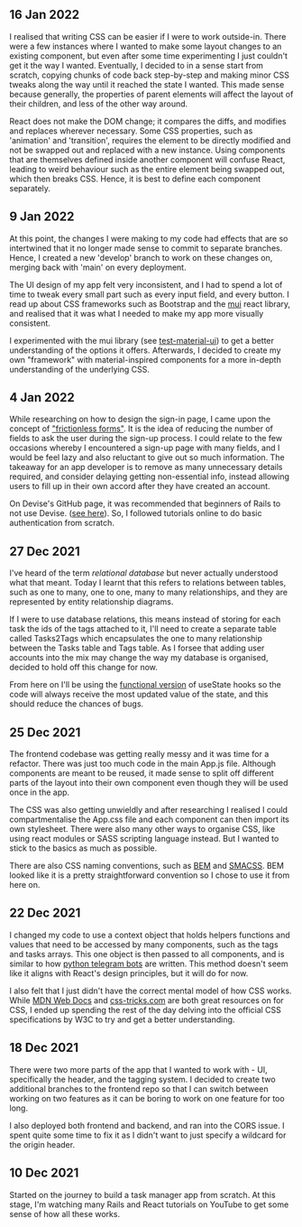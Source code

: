 ## 16 Jan 2022
I realised that writing CSS can be easier if I were to work outside-in. There were a few instances where I wanted to make some layout changes to an existing component, but even after some time experimenting I just couldn't get it the way I wanted. Eventually, I decided to in a sense start from scratch, copying chunks of code back step-by-step and making minor CSS tweaks along the way until it reached the state I wanted. This made sense because generally, the properties of parent elements will affect the layout of their children, and less of the other way around.

React does not make the DOM change; it compares the diffs, and modifies and replaces wherever necessary. Some CSS properties, such as 'animation' and 'transition', requires the element to be directly modified and not be swapped out and replaced with a new instance. Using components that are themselves defined inside another component will confuse React, leading to weird behaviour such as the entire element being swapped out, which then breaks CSS. Hence, it is best to define each component separately.


## 9 Jan 2022
At this point, the changes I were making to my code had effects that are so intertwined that it no longer made sense to commit to separate branches. Hence, I created a new 'develop' branch to work on these changes on, merging back with 'main' on every deployment.

The UI design of my app felt very inconsistent, and I had to spend a lot of time to tweak every small part such as every input field, and every button. I read up about CSS frameworks such as Bootstrap and the [mui](https://mui.com/getting-started/installation/) react library, and realised that it was what I needed to make my app more visually consistent.

I experimented with the mui library (see [test-material-ui](https://github.com/heyzec/cvwo-frontend/tree/test-material-ui)) to get a better understanding of the options it offers. Afterwards, I decided to create my own "framework" with material-inspired components for a more in-depth understanding of the underlying CSS.


## 4 Jan 2022
While researching on how to design the sign-in page, I came upon the concept of ["frictionless forms"](https://instapage.com/blog/sign-up-page). It is the idea of reducing the number of fields to ask the user during the sign-up process. I could relate to the few occasions whereby I encountered a sign-up page with many fields, and I would be feel lazy and also reluctant to give out so much information. The takeaway for an app developer is to remove as many unnecessary details required, and consider delaying getting non-essential info, instead allowing users to fill up in their own accord after they have created an account.

On Devise's GitHub page, it was recommended that beginners of Rails to not use Devise. ([see here](https://github.com/heartcombo/devise#starting-with-rails)). So, I followed tutorials online to do basic authentication from scratch.

## 27 Dec 2021
I've heard of the term _relational database_ but never actually understood what that meant. Today I learnt that this refers to relations between tables, such as one to many, one to one, many to many relationships, and they are represented by entity relationship diagrams.

If I were to use database relations, this means instead of storing for each task the ids of the tags attached to it, I'll need to create a separate table called Tasks2Tags which encapsulates the one to many relationship between the Tasks table and Tags table. As I forsee that adding user accounts into the mix may change the way my database is organised, decided to hold off this change for now.

From here on I'll be using the [functional version](https://reactjs.org/docs/hooks-reference.html#functional-updates) of useState hooks so the code will always receive the most updated value of the state, and this should reduce the chances of bugs.


## 25 Dec 2021
The frontend codebase was getting really messy and it was time for a refactor. There was just too much code in the main App.js file. Although components are meant to be reused, it made sense to split off different parts of the layout into their own component even though they will be used once in the app. 

The CSS was also getting unwieldly and after researching I realised I could compartmentalise the App.css file and each component can then import its own stylesheet. There were also many other ways to organise CSS, like using react modules or SASS scripting language instead. But I wanted to stick to the basics as much as possible.

There are also CSS naming conventions, such as [BEM](https://css-tricks.com/bem-101/) and [SMACSS](http://smacss.com/). BEM looked like it is a pretty straightforward convention so I chose to use it from here on.


## 22 Dec 2021
I changed my code to use a context object that holds helpers functions and values that need to be accessed by many components, such as the tags and tasks arrays. This one object is then passed to all components, and is similar to how [python telegram bots](https://github.com/python-telegram-bot/python-telegram-bot/tree/master/examples) are written. This method doesn't seem like it aligns with React's design principles, but it will do for now.

I also felt that I just didn't have the correct mental model of how CSS works. While [MDN Web Docs](https://developer.mozilla.org) and [css-tricks.com](https://css-tricks.com/) are both great resources on for CSS, I ended up spending the rest of the day delving into the official CSS specifications by W3C to try and get a better understanding.


## 18 Dec 2021
There were two more parts of the app that I wanted to work with - UI, specifically the header, and the tagging system. I decided to create two additional branches to the frontend repo so that I can switch between working on two features as it can be boring to work on one feature for too long.

I also deployed both frontend and backend, and ran into the CORS issue. I spent quite some time to fix it as I didn't want to just specify a wildcard for the origin header.


## 10 Dec 2021
Started on the journey to build a task manager app from scratch. At this stage, I'm watching many Rails and React tutorials on YouTube to get some sense of how all these works.
